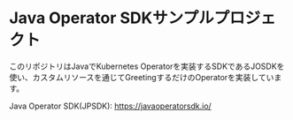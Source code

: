 Java Operator SDKサンプルプロジェクト
===

このリポジトリはJavaでKubernetes Operatorを実装するSDKであるJOSDKを使い、カスタムリソースを通じてGreetingするだけのOperatorを実装しています。

Java Operator SDK(JPSDK): https://javaoperatorsdk.io/
